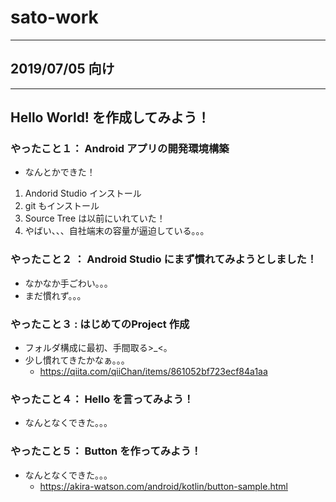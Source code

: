 # sato-work
***

## 2019/07/05 向け
***
## Hello World! を作成してみよう！

### やったこと１： Android アプリの開発環境構築
- なんとかできた！
 1. Andorid Studio インストール  
 2. git もインストール
 3. Source Tree は以前にいれていた！
 4. やばい、、、自社端末の容量が逼迫している。。。
   
### やったこと２ ： Android Studio にまず慣れてみようとしました！
- なかなか手ごわい。。。
- まだ慣れず。。。
    
### やったこと３ :  はじめてのProject 作成
- フォルダ構成に最初、手間取る>_<。
- 少し慣れてきたかなぁ。。。
  - https://qiita.com/qiiChan/items/861052bf723ecf84a1aa

### やったこと４： Hello を言ってみよう！
- なんとなくできた。。。
   
### やったこと５： Button を作ってみよう！
- なんとなくできた。。。
  - https://akira-watson.com/android/kotlin/button-sample.html
    
    
    
